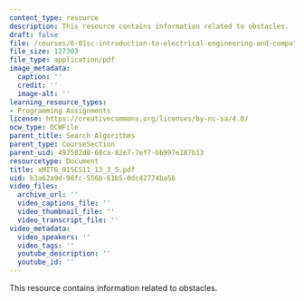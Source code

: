 ```yaml
---
content_type: resource
description: This resource contains information related to obstacles.
draft: false
file: /courses/6-01sc-introduction-to-electrical-engineering-and-computer-science-i-spring-2011/b3a62a9d96fc556b61b50dc42774ba56_MIT6_01SCS11_13_3_5.pdf
file_size: 127303
file_type: application/pdf
image_metadata:
  caption: ''
  credit: ''
  image-alt: ''
learning_resource_types:
- Programming Assignments
license: https://creativecommons.org/licenses/by-nc-sa/4.0/
ocw_type: OCWFile
parent_title: Search Algorithms
parent_type: CourseSection
parent_uid: 497582d8-68ca-82e7-7ef7-6b997e187b13
resourcetype: Document
title: xMIT6_01SCS11_13_3_5.pdf
uid: b3a62a9d-96fc-556b-61b5-0dc42774ba56
video_files:
  archive_url: ''
  video_captions_file: ''
  video_thumbnail_file: ''
  video_transcript_file: ''
video_metadata:
  video_speakers: ''
  video_tags: ''
  youtube_description: ''
  youtube_id: ''
---
```

This resource contains information related to obstacles.